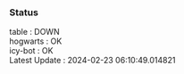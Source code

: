 ### Status


table : DOWN  
hogwarts : OK  
icy-bot : OK  
Latest Update : 2024-02-23 06:10:49.014821
